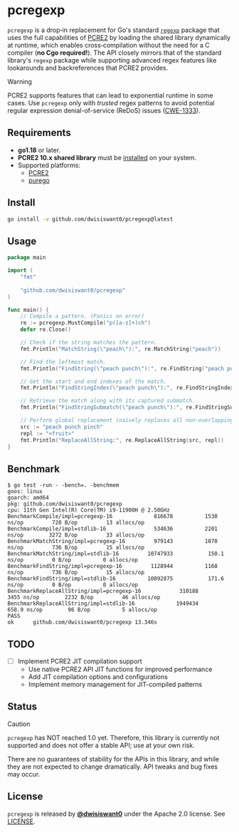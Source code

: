 # pcregexp

`pcregexp` is a drop‑in replacement for Go's standard [`regexp`](https://pkg.go.dev/regexp) package that uses the full capabilities of [PCRE2](https://github.com/PCRE2Project/pcre2) by loading the shared library dynamically at runtime, which enables cross‑compilation without the need for a C compiler (**no Cgo required!**). The API closely mirrors that of the standard library's `regexp` package while supporting advanced regex features like lookarounds and backreferences that PCRE2 provides.

> [!WARNING]
> PCRE2 supports features that can lead to exponential runtime in some cases. Use `pcregexp` only with *trusted* regex patterns to avoid potential regular expression denial-of-service (ReDoS) issues ([CWE-1333](https://cwe.mitre.org/data/definitions/1333.html)).

## Requirements

* **go1.18** or later.
* **PCRE2 10.x shared library** must be [installed](https://github.com/PCRE2Project/pcre2#quickstart) on your system.
* Supported platforms:
  * [PCRE2](https://github.com/PCRE2Project/pcre2#platforms)
  * [purego](https://github.com/ebitengine/purego#supported-platforms)

## Install

```bash
go install -v github.com/dwisiswant0/pcregexp@latest
```

## Usage

```go
package main

import (
    "fmt"
    
    "github.com/dwisiswant0/pcregexp"
)

func main() {
    // Compile a pattern. (Panics on error)
    re := pcregexp.MustCompile("p([a-z]+)ch")
    defer re.Close()

    // Check if the string matches the pattern.
    fmt.Println("MatchString(\"peach\"):", re.MatchString("peach"))

    // Find the leftmost match.
    fmt.Println("FindString(\"peach punch\"):", re.FindString("peach punch"))

    // Get the start and end indexes of the match.
    fmt.Println("FindStringIndex(\"peach punch\"):", re.FindStringIndex("peach punch"))

    // Retrieve the match along with its captured submatch.
    fmt.Println("FindStringSubmatch(\"peach punch\"):", re.FindStringSubmatch("peach punch"))

    // Perform global replacement (naively replaces all non-overlapping matches).
    src := "peach punch pinch"
    repl := "<fruit>"
    fmt.Println("ReplaceAllString:", re.ReplaceAllString(src, repl))
}
```

## Benchmark

```console
$ go test -run - -bench=. -benchmem
goos: linux
goarch: amd64
pkg: github.com/dwisiswant0/pcregexp
cpu: 11th Gen Intel(R) Core(TM) i9-11900H @ 2.50GHz
BenchmarkCompile/impl=pcregexp-16         	  816678	      1530 ns/op	     728 B/op	      13 allocs/op
BenchmarkCompile/impl=stdlib-16           	  534636	      2201 ns/op	    3272 B/op	      33 allocs/op
BenchmarkMatchString/impl=pcregexp-16     	  979143	      1070 ns/op	     736 B/op	      15 allocs/op
BenchmarkMatchString/impl=stdlib-16       	10747933	       150.1 ns/op	       0 B/op	       0 allocs/op
BenchmarkFindString/impl=pcregexp-16      	 1128944	      1168 ns/op	     736 B/op	      15 allocs/op
BenchmarkFindString/impl=stdlib-16        	10892875	       171.6 ns/op	       0 B/op	       0 allocs/op
BenchmarkReplaceAllString/impl=pcregexp-16         	  310188	      3455 ns/op	    2232 B/op	      46 allocs/op
BenchmarkReplaceAllString/impl=stdlib-16           	 1949434	       658.9 ns/op	      96 B/op	       5 allocs/op
PASS
ok  	github.com/dwisiswant0/pcregexp	13.346s
```

## TODO

* [ ] Implement PCRE2 JIT compilation support
  * Use native PCRE2 API JIT functions for improved performance
  * Add JIT compilation options and configurations
  * Implement memory management for JIT-compiled patterns

## Status

> [!CAUTION]
> `pcregexp` has NOT reached 1.0 yet. Therefore, this library is currently not supported and does not offer a stable API; use at your own risk.

There are no guarantees of stability for the APIs in this library, and while they are not expected to change dramatically. API tweaks and bug fixes may occur.

## License

`pcregexp` is released by [**@dwisiswant0**](https://github.com/dwisiswant0) under the Apache 2.0 license. See [LICENSE](/LICENSE).